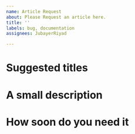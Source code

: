 ```yaml
---
name: Article Request
about: Please Request an article here.
title: ''
labels: bug, documentation
assignees: JubayerRiyad

---
```


# Suggested titles

# A small description

# How soon do you need it
